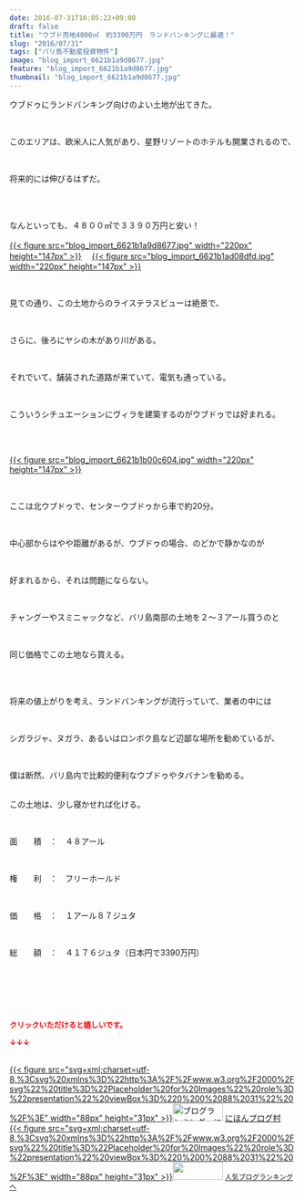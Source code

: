 ```yaml
---
date: 2016-07-31T16:05:22+09:00
draft: false
title: "ウブド売地4800㎡　約3390万円　ランドバンキングに最適！"
slug: "2016/07/31"
tags: ["バリ島不動産投資物件"]
image: "blog_import_6621b1a9d8677.jpg"
feature: "blog_import_6621b1a9d8677.jpg"
thumbnail: "blog_import_6621b1a9d8677.jpg"
---
```

<p>ウブドゥにランドバンキング向けのよい土地が出てきた。</p><br/><p>このエリアは、欧米人に人気があり、星野リゾートのホテルも開業されるので、</p><br/><p>将来的には伸びるはずだ。</p><br/><br/><p>なんといっても、４８００㎡で３３９０万円と安い！ <br/><br/><a href="blog_import_6621b1ab6a1d1.jpg">{{< figure src="blog_import_6621b1a9d8677.jpg" width="220px" height="147px" >}}</a> 　<a href="blog_import_6621b1ae64f5b.jpg">{{< figure src="blog_import_6621b1ad08dfd.jpg" width="220px" height="147px" >}}</a> <br/></p><br/><p>見ての通り、この土地からのライステラスビューは絶景で、</p><br/><p>さらに、後ろにヤシの木があり川がある。</p><br/><p>それでいて、舗装された道路が来ていて、電気も通っている。</p><br/><p>こういうシチュエーションにヴィラを建築するのがウブドゥでは好まれる。</p><br/><br/><p><a href="blog_import_6621b1b227be5.jpg">{{< figure src="blog_import_6621b1b00c604.jpg" width="220px" height="147px" >}}</a> <br/></p><br/><p>ここは北ウブドゥで、センターウブドゥから車で約20分。</p><br/><p>中心部からはやや距離があるが、ウブドゥの場合、のどかで静かなのが</p><br/><p>好まれるから、それは問題にならない。</p><p><br/></p><p>チャングーやスミニャックなど、バリ島南部の土地を２～３アール買うのと</p><br/><p>同じ価格でこの土地なら買える。</p><br/><p><br/>将来の値上がりを考え、ランドバンキングが流行っていて、業者の中には</p><br/><p>シガラジャ、ヌガラ、あるいはロンボク島など辺鄙な場所を勧めているが、</p><br/><p>僕は断然、バリ島内で比較的便利なウブドゥやタバナンを勧める。</p><p><br/>この土地は、少し寝かせれば化ける。</p><p><br/></p><p>面　　積　：　４８アール</p><br/><p>権　　利　：　フリーホールド</p><br/><p>価　　格　：　１アール８７ジュタ</p><br/><p>総　　額　：　４１７６ジュタ（日本円で3390万円）</p><br/><p><br/></p><br/><p><font color="#ff0000" size="2"><strong>クリックいただけると嬉しいです。<br/></strong></font></p><p><font color="#ff0000" size="2"><strong>↓↓↓</strong></font></p><p><br/><a href="http://www.blogmura.com/ranking.html" target="_blank">{{< figure src="svg+xml;charset=utf-8,%3Csvg%20xmlns%3D%22http%3A%2F%2Fwww.w3.org%2F2000%2Fsvg%22%20title%3D%22Placeholder%20for%20Images%22%20role%3D%22presentation%22%20viewBox%3D%220%200%2088%2031%22%20%2F%3E" width="88px" height="31px" >}}<noscript><img border="0" alt="ブログランキング・にほんブログ村へ" src="https://img-proxy.blog-video.jp/images?url=http%3A%2F%2Fwww.blogmura.com%2Fimg%2Fwww88_31.gif" width="88" height="31"></noscript></a> <a href="http://www.blogmura.com/ranking.html" target="_blank">にほんブログ村</a> <br/><a title="人気ブログランキングへ" href="link.php?1804582">{{< figure src="svg+xml;charset=utf-8,%3Csvg%20xmlns%3D%22http%3A%2F%2Fwww.w3.org%2F2000%2Fsvg%22%20title%3D%22Placeholder%20for%20Images%22%20role%3D%22presentation%22%20viewBox%3D%220%200%2088%2031%22%20%2F%3E" width="88px" height="31px" >}}<noscript><img border="0" src="https://blog.with2.net/img/banner/banner_22.gif" width="88" height="31"></noscript></a> <a style="FONT-SIZE: 12px" href="link.php?1804582">人気ブログランキングへ</a> </p>

